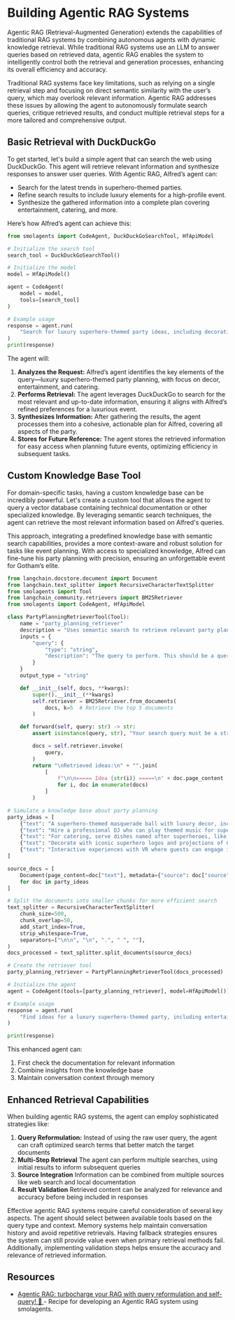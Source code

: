 # Building Agentic RAG Systems

Agentic RAG (Retrieval-Augmented Generation) extends the capabilities of traditional RAG systems by combining autonomous agents with dynamic knowledge retrieval. While traditional RAG systems use an LLM to answer queries based on retrieved data, agentic RAG enables the system to intelligently control both the retrieval and generation processes, enhancing its overall efficiency and accuracy.

Traditional RAG systems face key limitations, such as relying on a single retrieval step and focusing on direct semantic similarity with the user’s query, which may overlook relevant information. Agentic RAG addresses these issues by allowing the agent to autonomously formulate search queries, critique retrieved results, and conduct multiple retrieval steps for a more tailored and comprehensive output.

## Basic Retrieval with DuckDuckGo

To get started, let's build a simple agent that can search the web using DuckDuckGo. This agent will retrieve relevant information and synthesize responses to answer user queries. With Agentic RAG, Alfred’s agent can:

* Search for the latest trends in superhero-themed parties.
* Refine search results to include luxury elements for a high-profile event.
* Synthesize the gathered information into a complete plan covering entertainment, catering, and more.

Here’s how Alfred’s agent can achieve this:

```python
from smolagents import CodeAgent, DuckDuckGoSearchTool, HfApiModel

# Initialize the search tool
search_tool = DuckDuckGoSearchTool()

# Initialize the model
model = HfApiModel()

agent = CodeAgent(
    model = model,
    tools=[search_tool]
)

# Example usage
response = agent.run(
    "Search for luxury superhero-themed party ideas, including decorations, entertainment, and catering."
)
print(response)
```

The agent will:

1. **Analyzes the Request:** Alfred’s agent identifies the key elements of the query—luxury superhero-themed party planning, with focus on decor, entertainment, and catering.
2. **Performs Retrieval:**  The agent leverages DuckDuckGo to search for the most relevant and up-to-date information, ensuring it aligns with Alfred’s refined preferences for a luxurious event.
3. **Synthesizes Information:** After gathering the results, the agent processes them into a cohesive, actionable plan for Alfred, covering all aspects of the party.
4. **Stores for Future Reference:** The agent stores the retrieved information for easy access when planning future events, optimizing efficiency in subsequent tasks.

## Custom Knowledge Base Tool

For domain-specific tasks, having a custom knowledge base can be incredibly powerful. Let's create a custom tool that allows the agent to query a vector database containing technical documentation or other specialized knowledge. By leveraging semantic search techniques, the agent can retrieve the most relevant information based on Alfred's queries.

This approach, integrating a predefined knowledge base with semantic search capabilities, provides a more context-aware and robust solution for tasks like event planning. With access to specialized knowledge, Alfred can fine-tune his party planning with precision, ensuring an unforgettable event for Gotham’s elite.

```python
from langchain.docstore.document import Document
from langchain.text_splitter import RecursiveCharacterTextSplitter
from smolagents import Tool
from langchain_community.retrievers import BM25Retriever
from smolagents import CodeAgent, HfApiModel

class PartyPlanningRetrieverTool(Tool):
    name = "party_planning_retriever"
    description = "Uses semantic search to retrieve relevant party planning ideas for Alfred’s superhero-themed party at Wayne Manor."
    inputs = {
        "query": {
            "type": "string",
            "description": "The query to perform. This should be a query related to party planning or superhero themes.",
        }
    }
    output_type = "string"

    def __init__(self, docs, **kwargs):
        super().__init__(**kwargs)
        self.retriever = BM25Retriever.from_documents(
            docs, k=5  # Retrieve the top 5 documents
        )

    def forward(self, query: str) -> str:
        assert isinstance(query, str), "Your search query must be a string"

        docs = self.retriever.invoke(
            query,
        )
        return "\nRetrieved ideas:\n" + "".join(
            [
                f"\n\n===== Idea {str(i)} =====\n" + doc.page_content
                for i, doc in enumerate(docs)
            ]
        )

# Simulate a knowledge base about party planning
party_ideas = [
    {"text": "A superhero-themed masquerade ball with luxury decor, including gold accents and velvet curtains.", "source": "Party Ideas 1"},
    {"text": "Hire a professional DJ who can play themed music for superheroes like Batman and Wonder Woman.", "source": "Entertainment Ideas"},
    {"text": "For catering, serve dishes named after superheroes, like 'The Hulk's Green Smoothie' and 'Iron Man's Power Steak.'", "source": "Catering Ideas"},
    {"text": "Decorate with iconic superhero logos and projections of Gotham and other superhero cities around the venue.", "source": "Decoration Ideas"},
    {"text": "Interactive experiences with VR where guests can engage in superhero simulations or compete in themed games.", "source": "Entertainment Ideas"}
]

source_docs = [
    Document(page_content=doc["text"], metadata={"source": doc["source"]})
    for doc in party_ideas
]

# Split the documents into smaller chunks for more efficient search
text_splitter = RecursiveCharacterTextSplitter(
    chunk_size=500,
    chunk_overlap=50,
    add_start_index=True,
    strip_whitespace=True,
    separators=["\n\n", "\n", ".", " ", ""],
)
docs_processed = text_splitter.split_documents(source_docs)

# Create the retriever tool
party_planning_retriever = PartyPlanningRetrieverTool(docs_processed)

# Initialize the agent
agent = CodeAgent(tools=[party_planning_retriever], model=HfApiModel())

# Example usage
response = agent.run(
    "Find ideas for a luxury superhero-themed party, including entertainment, catering, and decoration options."
)

print(response)
```

This enhanced agent can:
1. First check the documentation for relevant information
2. Combine insights from the knowledge base
3. Maintain conversation context through memory

## Enhanced Retrieval Capabilities

When building agentic RAG systems, the agent can employ sophisticated strategies like:

1. **Query Reformulation:** Instead of using the raw user query, the agent can craft optimized search terms that better match the target documents
2. **Multi-Step Retrieval** The agent can perform multiple searches, using initial results to inform subsequent queries
3. **Source Integration** Information can be combined from multiple sources like web search and local documentation
4. **Result Validation** Retrieved content can be analyzed for relevance and accuracy before being included in responses

Effective agentic RAG systems require careful consideration of several key aspects. The agent should select between available tools based on the query type and context. Memory systems help maintain conversation history and avoid repetitive retrievals. Having fallback strategies ensures the system can still provide value even when primary retrieval methods fail. Additionally, implementing validation steps helps ensure the accuracy and relevance of retrieved information.

## Resources

- [Agentic RAG: turbocharge your RAG with query reformulation and self-query! 🚀
](https://huggingface.co/learn/cookbook/agent_rag) - Recipe for developing an Agentic RAG system using smolagents.
